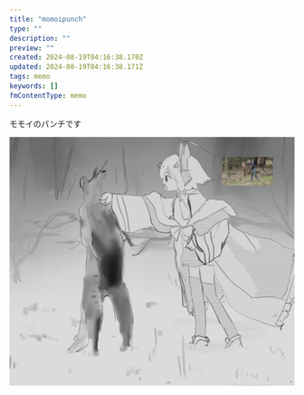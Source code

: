 ```yaml
---
title: "momoipunch"
type: ""
description: ""
preview: ""
created: 2024-08-19T04:16:38.170Z
updated: 2024-08-19T04:16:38.171Z
tags: memo
keywords: []
fmContentType: memo
---
```

モモイのパンチです

![](../assets/images/momoipunch.png)
